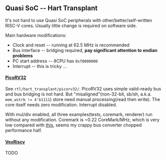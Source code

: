 ## Quasi SoC -- Hart Transplant

It's not hard to use Quasi SoC peripherals with other/better/self-written RISC-V cores. Usually little change is required on software side. 

Main hardware modifications:

- Clock and reset -- running at 62.5 MHz is recommended
- Bus interface -- bridging required, **pay significant attention to endian problems**
- PC start address -- ∂CPU has `0xf0000000`
- Interrupt -- this is tricky ...

#### [PicoRV32](https://github.com/cliffordwolf/picorv32)

See `rtl/hart_transplant/picorv32/`. PicoRV32 uses simple valid-ready bus and bus bridging is not hard. But "misaligned"(non-32-bit, sb/sh, a.k.a. `mem_wstrb != 4'b1111`) store need manual processing(read then write). The core itself needs zero modification. Interrupt disabled. 

With mul/div enabled, all three examples(tests, coremark, renderer) run without any modification. Coremark is ~0.22 CoreMark/MHz, which is very low compared with [this](https://www.eembc.org/viewer/?benchmark_seq=13365), seems my crappy bus converter chopped performance half. 

#### [VexRiscv]()

TODO